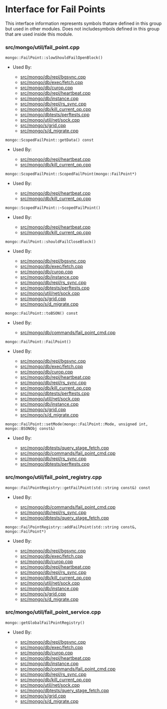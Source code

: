 
# Interface for Fail Points
This interface information represents symbols thatare defined in this group but used in other modules.  Does not includesymbols defined in this group that are used inside this module.

### src/mongo/util/fail\_point.cpp

<div></div>

    mongo::FailPoint::slowShouldFailOpenBlock()

- Used By:

    - [src/mongo/db/repl/bgsync.cpp](../../../replication/replication)
    - [src/mongo/db/exec/fetch.cpp](../../../queries/core\_query\_system)
    - [src/mongo/db/curop.cpp](../../../queries/client\_and\_operation\_tracking)
    - [src/mongo/db/repl/heartbeat.cpp](../../../replication/replication)
    - [src/mongo/db/instance.cpp](../../../storage/storage\_layer\_structure)
    - [src/mongo/db/repl/rs\_sync.cpp](../../../replication/replication)
    - [src/mongo/db/kill\_current\_op.cpp](../../../queries/client\_and\_operation\_tracking)
    - [src/mongo/dbtests/perftests.cpp](../../../tests/unit\_tests)
    - [src/mongo/util/net/sock.cpp](../../../network/network\_core)
    - [src/mongo/s/grid.cpp](../../../sharding/sharding)
    - [src/mongo/s/d\_migrate.cpp](../../../sharding/sharding)

<div></div>

    mongo::ScopedFailPoint::getData() const

- Used By:

    - [src/mongo/db/repl/heartbeat.cpp](../../../replication/replication)
    - [src/mongo/db/kill\_current\_op.cpp](../../../queries/client\_and\_operation\_tracking)

<div></div>

    mongo::ScopedFailPoint::ScopedFailPoint(mongo::FailPoint*)

- Used By:

    - [src/mongo/db/repl/heartbeat.cpp](../../../replication/replication)
    - [src/mongo/db/kill\_current\_op.cpp](../../../queries/client\_and\_operation\_tracking)

<div></div>

    mongo::ScopedFailPoint::~ScopedFailPoint()

- Used By:

    - [src/mongo/db/repl/heartbeat.cpp](../../../replication/replication)
    - [src/mongo/db/kill\_current\_op.cpp](../../../queries/client\_and\_operation\_tracking)

<div></div>

    mongo::FailPoint::shouldFailCloseBlock()

- Used By:

    - [src/mongo/db/repl/bgsync.cpp](../../../replication/replication)
    - [src/mongo/db/exec/fetch.cpp](../../../queries/core\_query\_system)
    - [src/mongo/db/curop.cpp](../../../queries/client\_and\_operation\_tracking)
    - [src/mongo/db/instance.cpp](../../../storage/storage\_layer\_structure)
    - [src/mongo/db/repl/rs\_sync.cpp](../../../replication/replication)
    - [src/mongo/dbtests/perftests.cpp](../../../tests/unit\_tests)
    - [src/mongo/util/net/sock.cpp](../../../network/network\_core)
    - [src/mongo/s/grid.cpp](../../../sharding/sharding)
    - [src/mongo/s/d\_migrate.cpp](../../../sharding/sharding)

<div></div>

    mongo::FailPoint::toBSON() const

- Used By:

    - [src/mongo/db/commands/fail\_point\_cmd.cpp](../../../queries/database\_commands)

<div></div>

    mongo::FailPoint::FailPoint()

- Used By:

    - [src/mongo/db/repl/bgsync.cpp](../../../replication/replication)
    - [src/mongo/db/exec/fetch.cpp](../../../queries/core\_query\_system)
    - [src/mongo/db/curop.cpp](../../../queries/client\_and\_operation\_tracking)
    - [src/mongo/db/repl/heartbeat.cpp](../../../replication/replication)
    - [src/mongo/db/repl/rs\_sync.cpp](../../../replication/replication)
    - [src/mongo/db/kill\_current\_op.cpp](../../../queries/client\_and\_operation\_tracking)
    - [src/mongo/dbtests/perftests.cpp](../../../tests/unit\_tests)
    - [src/mongo/util/net/sock.cpp](../../../network/network\_core)
    - [src/mongo/db/instance.cpp](../../../storage/storage\_layer\_structure)
    - [src/mongo/s/grid.cpp](../../../sharding/sharding)
    - [src/mongo/s/d\_migrate.cpp](../../../sharding/sharding)

<div></div>

    mongo::FailPoint::setMode(mongo::FailPoint::Mode, unsigned int, mongo::BSONObj const&)

- Used By:

    - [src/mongo/dbtests/query\_stage\_fetch.cpp](../../../tests/unit\_tests)
    - [src/mongo/db/commands/fail\_point\_cmd.cpp](../../../queries/database\_commands)
    - [src/mongo/db/repl/rs\_sync.cpp](../../../replication/replication)
    - [src/mongo/dbtests/perftests.cpp](../../../tests/unit\_tests)

### src/mongo/util/fail\_point\_registry.cpp

<div></div>

    mongo::FailPointRegistry::getFailPoint(std::string const&) const

- Used By:

    - [src/mongo/db/commands/fail\_point\_cmd.cpp](../../../queries/database\_commands)
    - [src/mongo/db/repl/rs\_sync.cpp](../../../replication/replication)
    - [src/mongo/dbtests/query\_stage\_fetch.cpp](../../../tests/unit\_tests)

<div></div>

    mongo::FailPointRegistry::addFailPoint(std::string const&, mongo::FailPoint*)

- Used By:

    - [src/mongo/db/repl/bgsync.cpp](../../../replication/replication)
    - [src/mongo/db/exec/fetch.cpp](../../../queries/core\_query\_system)
    - [src/mongo/db/curop.cpp](../../../queries/client\_and\_operation\_tracking)
    - [src/mongo/db/repl/heartbeat.cpp](../../../replication/replication)
    - [src/mongo/db/repl/rs\_sync.cpp](../../../replication/replication)
    - [src/mongo/db/kill\_current\_op.cpp](../../../queries/client\_and\_operation\_tracking)
    - [src/mongo/util/net/sock.cpp](../../../network/network\_core)
    - [src/mongo/db/instance.cpp](../../../storage/storage\_layer\_structure)
    - [src/mongo/s/grid.cpp](../../../sharding/sharding)
    - [src/mongo/s/d\_migrate.cpp](../../../sharding/sharding)

### src/mongo/util/fail\_point\_service.cpp

<div></div>

    mongo::getGlobalFailPointRegistry()

- Used By:

    - [src/mongo/db/repl/bgsync.cpp](../../../replication/replication)
    - [src/mongo/db/exec/fetch.cpp](../../../queries/core\_query\_system)
    - [src/mongo/db/curop.cpp](../../../queries/client\_and\_operation\_tracking)
    - [src/mongo/db/repl/heartbeat.cpp](../../../replication/replication)
    - [src/mongo/db/instance.cpp](../../../storage/storage\_layer\_structure)
    - [src/mongo/db/commands/fail\_point\_cmd.cpp](../../../queries/database\_commands)
    - [src/mongo/db/repl/rs\_sync.cpp](../../../replication/replication)
    - [src/mongo/db/kill\_current\_op.cpp](../../../queries/client\_and\_operation\_tracking)
    - [src/mongo/util/net/sock.cpp](../../../network/network\_core)
    - [src/mongo/dbtests/query\_stage\_fetch.cpp](../../../tests/unit\_tests)
    - [src/mongo/s/grid.cpp](../../../sharding/sharding)
    - [src/mongo/s/d\_migrate.cpp](../../../sharding/sharding)
